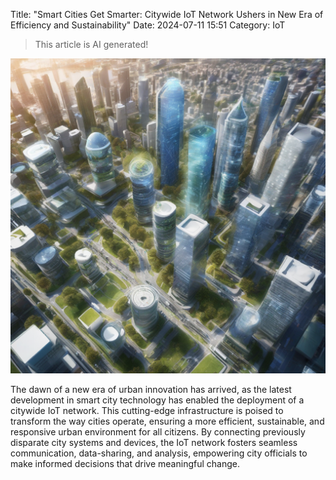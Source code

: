 Title: "Smart Cities Get Smarter: Citywide IoT Network Ushers in New Era of Efficiency and Sustainability"
Date: 2024-07-11 15:51
Category: IoT

> This article is AI generated!

![Alt Text](images/2024-07-11-smart-cities-get-smarter-citywide-iot-network-ushers-in-new-era-of-efficiency-and-sustainability.png)

The dawn of a new era of urban innovation has arrived, as the latest development in smart city technology has enabled the deployment of a citywide IoT network. This cutting-edge infrastructure is poised to transform the way cities operate, ensuring a more efficient, sustainable, and responsive urban environment for all citizens. By connecting previously disparate city systems and devices, the IoT network fosters seamless communication, data-sharing, and analysis, empowering city officials to make informed decisions that drive meaningful change.
